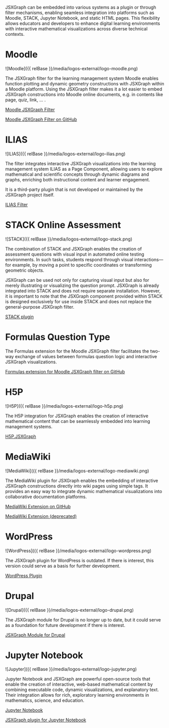 <style>
#section-plugins img {
    width: 100px;
    height: auto;
}
</style>

JSXGraph can be embedded into various systems as a plugin or through filter mechanisms, enabling seamless integration into platforms such as Moodle, STACK, Jupyter Notebook, and static HTML pages. This flexibility allows educators and developers to enhance digital learning environments with interactive mathematical visualizations across diverse technical contexts.

# Moodle

![Moodle]({{ relBase }}/media/logos-external/logo-moodle.png)

The JSXGraph filter for the learning management system Moodle enables function plotting and dynamic geometry constructions with JSXGraph within a Moodle platform.
Using the JSXGraph filter makes it a lot easier to embed JSXGraph constructions into Moodle online documents, e.g. in contents like page, quiz, link, ... .

[Moodle JSXGraph Filter](https://moodle.org/plugins/filter_jsxgraph)

[Moodle JSXGraph Filter on GitHub](https://github.com/jsxgraph/moodle-filter_jsxgraph)


# ILIAS

![ILIAS]({{ relBase }}/media/logos-external/logo-ilias.png)

The filter integrates interactive JSXGraph visualizations into the learning management system ILIAS as a Page Component, allowing users to explore mathematical and scientific concepts through dynamic diagrams and graphs, enriching both instructional content and learner engagement. 

It is a third-party plugin that is not developed or maintained by the JSXGraph project itself.

[ILIAS Filter](https://docu.ilias.de/ilias.php?baseClass=ilrepositorygui&cmdNode=xv:mg:9y&cmdClass=ilDclDetailedViewGUI&cmd=renderRecord&ref_id=3342&record_id=12913&table_id=1&tableview_id=379)


# STACK Online Assessment

![STACK]({{ relBase }}/media/logos-external/logo-stack.png)

The combination of STACK and JSXGraph enables the creation of assessment questions with visual input in automated online testing environments. In such tasks, students respond through visual interactions—for example, by moving a point to specific coordinates or transforming geometric objects. 

JSXGraph can be used not only for capturing visual input but also for merely illustrating or visualizing the question prompt. JSXGraph is already integrated into STACK and does not require separate installation. However, it is important to note that the JSXGraph component provided within STACK is designed exclusively for use inside STACK and does not replace the general-purpose JSXGraph filter.

[STACK plugin](https://docs.stack-assessment.org/en/Specialist_tools/JSXGraph/)

# Formulas Question Type

The Formulas extension for the Moodle JSXGraph filter facilitates the two-way exchange of values between formulas question logic and interactive JSXGraph visualizations.

[Formulas extension for Moodle JSXGraph filter on GitHub](https://github.com/jsxgraph/moodleformulas_jsxgraph)

# H5P

![H5P]({{ relBase }}/media/logos-external/logo-h5p.png)

The H5P integration for JSXGraph enables the creation of interactive mathematical content that can be seamlessly embedded into learning management systems.

[H5P.JSXGraph](https://github.com/jsxgraph/H5P.JSXGraph/tree/security)


# MediaWiki

![MediaWiki]({{ relBase }}/media/logos-external/logo-mediawiki.png)

The MediaWiki plugin for JSXGraph enables the embedding of interactive JSXGraph constructions directly into wiki pages using simple tags. It provides an easy way to integrate dynamic mathematical visualizations into collaborative documentation platforms.

[MediaWiki Extension on GitHub](https://github.com/jsxgraph/jsxgraph/tree/main/plugins/mediawiki)

[MediaWiki Extension (deprecated)](https://www.mediawiki.org/w/index.php?oldid=2495951)

# WordPress

![WordPress]({{ relBase }}/media/logos-external/logo-wordpress.png)

The JSXGraph plugin for WordPress is outdated.
If there is interest, this version could serve as a basis for further development.

[WordPress Plugin](https://wordpress.org/plugins/jsxgraph/)

# Drupal

![Drupal]({{ relBase }}/media/logos-external/logo-drupal.png)

The JSXGraph module for Drupal is no longer up to date, but it could serve as a foundation for future development if there is interest.

[JSXGraph Module for Drupal](https://www.drupal.org/project/jsxgraph)

# Jupyter Notebook

![Jupyter]({{ relBase }}/media/logos-external/logo-jupyter.png)

Jupyter Notebook and JSXGraph are powerful open-source tools that enable the creation of interactive, web-based mathematical content by combining executable code, dynamic visualizations, and explanatory text. Their integration allows for rich, exploratory learning environments in mathematics, science, and education.

[Jupyter Notebook](https://jupyter.org)

[JSXGraph plugin for Jupyter Notebook]( https://pypi.org/project/jsxgraph-magic/)

